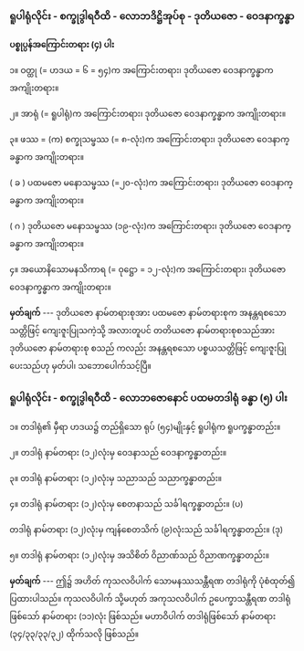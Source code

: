 ### ရူပါရုံလိုင်း - စက္ခုဒွါရဝီထိ - လောဘဒိဋ္ဌိအုပ်စု - ဒုတိယဇော - ဝေဒနာက္ခန္ဓာ

**ပစ္စုပ္ပန်အကြောင်းတရား (၄) ပါး**

၁။ ဝတ္ထု (= ဟဒယ = ၆ = ၅၄)က အကြောင်းတရား၊ ဒုတိယဇော ဝေဒနာက္ခန္ဓာက အကျိုးတရား။

၂။ အာရုံ (= ရူပါရုံ)က အကြောင်းတရား၊ ဒုတိယဇော ဝေဒနာက္ခန္ဓာက အကျိုးတရား။

၃။ ဖဿ = (က) စက္ခုသမ္ဖဿ (= ၈-လုံး)က အကြောင်းတရား၊ ဒုတိယဇော ဝေဒနာက္ခန္ဓာက အကျိုးတရား။

( ခ ) ပထမဇော မနောသမ္ဖဿ (=၂၀-လုံး)က အကြောင်းတရား၊ ဒုတိယဇော ဝေဒနာက္ခန္ဓာက
အကျိုးတရား။

( ဂ ) ဒုတိယဇော မနောသမ္ဖဿ (၁၉-လုံး)က အကြောင်းတရား၊ ဒုတိယဇော ဝေဒနာက္ခန္ဓာက
အကျိုးတရား။

၄။ အယောနိသောမနသိကာရ (= ဝုဋ္ဌော = ၁၂-လုံး)က အကြောင်းတရား၊ ဒုတိယဇော ဝေဒနာက္ခန္ဓာက
အကျိုးတရား။

**မှတ်ချက်** --- ဒုတိယဇော နာမ်တရားစုအား ပထမဇော နာမ်တရားစုက အနန္တရစသော သတ္တိဖြင့်
ကျေးဇူးပြုသကဲ့သို့ အလားတူပင် တတိယဇော နာမ်တရားစုစသည်အား ဒုတိယဇော နာမ်တရားစု စသည်
ကလည်း အနန္တရစသော ပစ္စယသတ္တိဖြင့် ကျေးဇူးပြုပေးသည်ဟု မှတ်ပါ၊ သဘောပေါက်သင့်ပြီ။

### ရူပါရုံလိုင်း - စက္ခုဒွါရဝီထိ - လောဘဇောနောင် ပထမတဒါရုံ ခန္ဓာ (၅) ပါး

၁။ တဒါရုံ၏ မှီရာ ဟဒယ၌ တည်ရှိသော ရုပ် (၅၄)မျိုးနှင့် ရူပါရုံက ရူပက္ခန္ဓာတည်း။

၂။ တဒါရုံ နာမ်တရား (၁၂)လုံးမှ ဝေဒနာသည် ဝေဒနာက္ခန္ဓာတည်း။

၃။ တဒါရုံ နာမ်တရား (၁၂)လုံးမှ သညာသည် သညာက္ခန္ဓာတည်း။

၄။ တဒါရုံ နာမ်တရား (၁၂)လုံးမှ စေတနာသည် သင်္ခါရက္ခန္ဓာတည်း။ (ပ)

တဒါရုံ နာမ်တရား (၁၂)လုံးမှ ကျန်စေတသိက် (၉)လုံးသည် သင်္ခါရက္ခန္ဓာတည်း။ (ဒု)

၅။ တဒါရုံ နာမ်တရား (၁၂)လုံးမှ အသိစိတ် ဝိညာဏ်သည် ဝိညာဏက္ခန္ဓာတည်း။

**မှတ်ချက်** --- ဤ၌ အဟိတ် ကုသလဝိပါက် သောမနဿသန္တီရဏ တဒါရုံကို ပုံစံထုတ်၍ ပြထားပါသည်။
ကုသလဝိပါက် သို့မဟုတ် အကုသလဝိပါက် ဥပေက္ခာသန္တီရဏ တဒါရုံဖြစ်သော် နာမ်တရား (၁၁)လုံး ဖြစ်သည်။
မဟာဝိပါက် တဒါရုံဖြစ်သော် နာမ်တရား (၃၄/၃၃/၃၃/၃၂) ထိုက်သလို ဖြစ်သည်။
